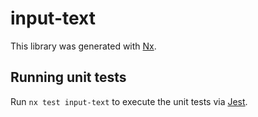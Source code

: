 # input-text

This library was generated with [Nx](https://nx.dev).

## Running unit tests

Run `nx test input-text` to execute the unit tests via [Jest](https://jestjs.io).
